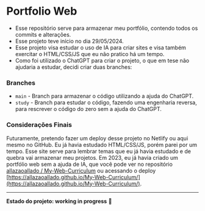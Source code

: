 # Portfolio Web

* Esse repositório serve para armazenar meu portfólio, contendo todos os commits e alterações.
* Esse projeto teve início no dia 29/05/2024.
* Esse projeto visa estudar o uso de IA para criar sites e visa também exercitar o HTML/CSS/JS que eu não pratico há um tempo.
* Como foi utilizado o ChatGPT para criar o projeto, o que em tese não ajudaria a estudar, decidi criar duas branches:

### Branches

- `main` - Branch para armazenar o código utilizando a ajuda do ChatGPT.
- `study` - Branch para estudar o código, fazendo uma engenharia reversa, para rescrever o código do zero sem a ajuda do ChatGPT.

### Considerações Finais

Futuramente, pretendo fazer um deploy desse projeto no Netlify ou aqui mesmo no GitHub.
Eu já havia estudado HTML/CSS/JS, porém parei por um tempo. Esse site serve para lembrar temas que eu já havia estudado e de quebra vai armazenar meu projetos.
Em 2023, eu já havia criado um portfólio web sem a ajuda de IA, que você pode ver no repositório [allazaoallado / My-Web-Curriculum](https://github.com/allazaoallado/My-Web-Curriculum) ou acessando o deploy [https://allazaoallado.github.io/My-Web-Curriculum/](https://allazaoallado.github.io/My-Web-Curriculum/).

---

**Estado do projeto: working in progress** 🚧
